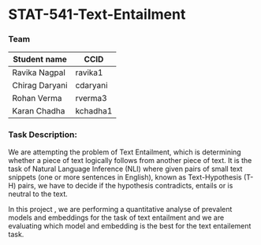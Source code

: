 # STAT-541-Text-Entailment


### Team
|Student name| CCID |
|------------|------|
| Ravika Nagpal | ravika1 |
|Chirag Daryani   |  cdaryani    |
| Rohan Verma  |   rverma3   |
| Karan Chadha  |kchadha1      |


### Task Description:

We are attempting the problem of Text Entailment, which is determining whether a piece of text logically follows from another piece of text. It is the task of Natural Language Inference (NLI) where given pairs of small text snippets (one or more sentences in English), known as Text-Hypothesis (T-H) pairs, we have to decide if the hypothesis contradicts, entails or is neutral to the text. 

In this project , we are performing a quantitative analyse of prevalent models and embeddings for the task of text entailment and we are evaluating which model and embedding is the best for the text entailement task. 
